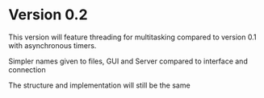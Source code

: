 # Version 0.2

This version will feature threading for multitasking
compared to version 0.1 with asynchronous timers.

Simpler names given to files, GUI and Server
compared to interface and connection

The structure and implementation will still be the same
